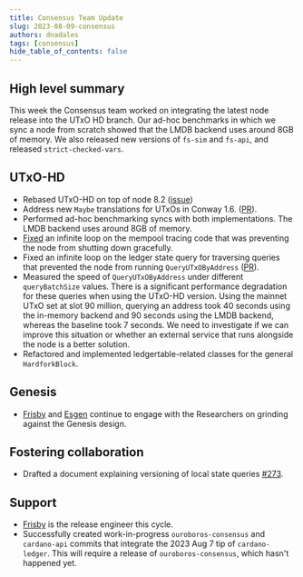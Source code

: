 ```yaml
---
title: Consensus Team Update
slug: 2023-08-09-consensus
authors: dnadales
tags: [consensus]
hide_table_of_contents: false
---
```


## High level summary

This week the Consensus team worked on integrating the latest node release into the UTxO HD branch. Our ad-hoc benchmarks in which we sync a node from scratch showed that the LMDB backend uses around 8GB of memory.  We also released new versions of `fs-sim` and `fs-api`, and released `strict-checked-vars`.

## UTxO-HD

- Rebased UTxO-HD on top of node 8.2 ([issue](https://github.com/input-output-hk/ouroboros-consensus/issues/256))
- Address new `Maybe` translations for UTxOs in Conway 1.6. ([PR](https://github.com/input-output-hk/ouroboros-consensus/pull/261)).
- Performed ad-hoc benchmarking syncs with both implementations. The LMDB backend uses around 8GB of memory.
- [Fixed](https://github.com/input-output-hk/cardano-node/compare/96e92351ad35cfce1b0c2c47c4ed05792bf81fad..90d4c93af0846c9b027d530c042180c51aeee4fd) an infinite loop on the mempool tracing code that was preventing the node from shutting down gracefully.
- Fixed an infinite loop on the ledger state query for traversing queries that prevented the node from running `QueryUTxOByAddress` ([PR](https://github.com/input-output-hk/ouroboros-consensus/pull/273)).
- Measured the speed of `QueryUTxOByAddress` under different `queryBatchSize` values. There is a significant performance degradation for these queries when using the UTxO-HD version. Using the mainnet UTxO set at slot 90 million, querying an address took 40 seconds using the in-memory backend and 90 seconds using the LMDB backend, whereas the baseline took 7 seconds. We need to investigate if we can improve this situation or whether an external service that runs alongside the node is a better solution.
- Refactored and implemented ledgertable-related classes for the general `HardforkBlock`.

## Genesis

- [Frisby](https://github.com/nfrisby) and [Esgen](https://github.com/amesgen) continue to engage with the Researchers on grinding against the Genesis design.

## Fostering collaboration

- Drafted a document explaining versioning of local state queries [#273](https://github.com/input-output-hk/ouroboros-consensus/pull/273).

## Support

- [Frisby](https://github.com/nfrisby) is the release engineer this cycle.
- Successfully created work-in-progress `ouroboros-consensus` and `cardano-api` commits that integrate the 2023 Aug 7 tip of `cardano-ledger`. This will require a release of `ouroboros-consensus`, which hasn't happened yet.
